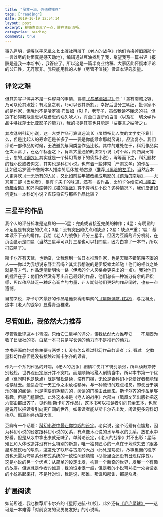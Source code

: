 ```yaml
---
title: "虽非一流，仍值得推荐"
tags: ["reading"]
date: 2019-10-19 12:04:14
layout: post
excerpt: 稍嫌杰克苏了一点，胜在清新流畅。
categories: reading
comments: true
---
```


事先声明，读客联手凤凰文艺出版社再版了[《老人的战争》](https://book.douban.com/subject/33404938/)（他们肯换掉[旧版](https://book.douban.com/subject/11597350/)那个一言难尽的封面真是感天动地），编辑通过豆油找到了我，希望我写一篇书评（报酬是送我一本新书），我答应了。所以这是一篇半商业约稿。大家因此怀疑本评论的公正性，无可厚非。我只能用我的人格（尽管不值钱）保证本评的质量。

## 评论之难 ##

但其实写书评并不是一件容易的事情。曹植[《与杨德祖书》](https://ctext.org/wiki.pl?if=gb&chapter=566061&remap=gb)云：「盖有南威之容，乃可以论其淑媛；有龙泉之利，乃可以议其断割。」幸好后世分工明细，批评家不必是作家，但我也不是哈罗德·布鲁姆（R.I.P，老爷子，虽然我读不懂您的书，但这不妨碍我敬重您以及借您的名头唬人），有金口直断的自信（以及在一切文学作品中寻找莎士比亚影子的能力），我的书评其实也只能是「姑妄言之姑听之」。

其次说到科幻小说，这一大类作品可算源远流长（虽然相比人类的文学史不算什么，但是比起人的寿命还是长多了——要是你能续命那就另说），品流复杂。我们评论一部作品的时候，无法避免与同类型作品比较。其中的难处在于，科幻作品实在太丰富了，在这个标签之下，有着大量通俗的类型小说（对不起，阿西莫夫博士，您的[《钢穴》](https://book.douban.com/subject/1391508/)其实就是一个科幻背景下的侦探小说），再等而下之，科幻题材的轻小说或者网文，其实也是科幻小说。也有着一些非常「严肃文学」的作品——比如说哈罗德·布鲁姆本人推崇的厄休拉·勒古恩（推荐[《黑暗的左手》](https://book.douban.com/subject/26916012/)，当然我本人更喜欢[《一无所有的人》](https://book.douban.com/subject/26833398/)），又比如前些年被改编成电影的[《遗落的南境》](https://book.douban.com/subject/26833837/)——尤其第二部《当权者》，很有卡夫卡的味道。还有一些作品，比如卡尔维诺的[《宇宙奇趣合集》](https://book.douban.com/subject/10555491/)和冯内库特的[《猫的摇篮》](https://book.douban.com/subject/27145553/)算不算科幻小说？这种情况下，我们应该如何定位一本科幻小说？应该将它与那些作品比较？

## 三星半的作品 ##

我个人的评分标准是这样的——5星：完美或者接近完美的神作；4星：有明显的不足但是有突出的优点；3星：没有突出的优点和缺点；2星：缺点严重；1星：基本读不下去的屑作。我给《老人的战争》评分三星半，但因为豆瓣的评分机制，在页面显示是四星（当然三星半可以打三星也可以打四星，因为白拿了一本书，所以打四星了）。

斯卡尔齐有天赋，也勤奋，让我想到一位日本推理作家，也是天赋不错笔耕不辍的人——你以为我想说东野圭吾吗？其实我想说的是伊坂幸太郎哒！他们的相似之处就是有才气，作品走清新明快一路（伊坂的个人风格会更突出的一点）。我对他们的批评在于：他们依然没有写出自己最好的作品，他们总有一种游刃有余的轻松感，所以作品缺乏一种呕心沥血的力量，让人期待他们更好的作品同时，也有一点遗憾。

目前来说，斯卡尔齐最好的作品是他获得雨果奖的[《星际迷航-红衫》](https://book.douban.com/subject/25886175/)，与之相比，这本《老人的战争》显得青涩稚嫩。

## 尽管如此，我依然大力推荐 ##

尽管我批评这本书青涩，只给它三星半的评分，但我依然大力推荐它——不是因为收了出版社的书，白拿一本书只是写长评的动力而不是推荐的动力。

本书评面向的对象主要有两类：1. 没有怎么看过科幻作品的读者；2. 看过一定数量科幻作品但是没有接触过斯卡尔齐的读者。

作为一个系列作品的开端，《老人的战争》剧情冲突并不特别紧张，所以读起来特别轻松，世界观设定展开并不突兀，而是顺畅地融入剧情当中。所以本书第一个优点（但同时也是缺点）就是轻松易读，没有门槛，无论是否科幻小说爱好者都能轻松读进去。最适合在一天工作之余放松精神。与一种流行的观点相反，即使出于娱乐的目的阅读，也是需要消耗精力的，阅读的门槛由此而来。斯卡尔齐的作品足够有趣，但是门槛很低。此外这本书是《老人的战争》六部曲（凤凰文艺出版社把这六部曲都出齐了，见[约翰·斯卡尔齐作品](https://book.douban.com/series/22389)），这本书可以把读者引向其余五本，也就是说可以把读者引向更广阔的世界。如果读者能从斯卡尔齐出发，阅读更多的科幻作品，那真的是功莫大焉。

豆瓣有一个话题：[科幻小说中最让你惊叹的设定](https://www.douban.com/gallery/topic/87239/?from=hot_topic_note)。老实说，这个话题有点尴尬，因为科幻小说的设定跟科幻小说的关系，有点像木心说的水草与水的关系，放在水中好看，但是从水中拿出来就无味了。单纯论设定，《老人的战争》并不出彩：星际殖民和人体改造并没有什么特别的新意，唯一独具匠心的一点在于地球失去了跟各星系殖民地的联系，这避免了联邦与吉恩的大战（此处是玩梗），故事里面的程序员也无需为夸星系分布式系统的一致性问题烦恼（尽管里面还没有出现程序员）。这是小说的另一个优点：从简单的设定出发，构建一个新奇的世界，发展一个有趣的故事。但这就是作者的诚意：我的设定很一般，但是我的小说可以把一众卖设定的小说吊起来打，不是针对谁，我是说，那谁、那谁和那谁，都是垃圾。

## 扩展阅读 ##

如前所述，我也推荐斯卡尔齐的《星际迷航-红杉》，此外还有[《毛毛星球》](https://book.douban.com/subject/19894099//)——这可是一本难得「对前女友的现男友友好」的小说啊。
